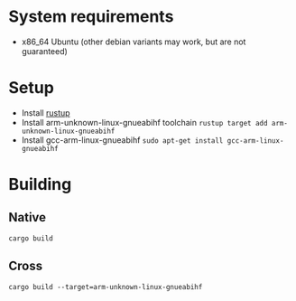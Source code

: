 # System requirements
- x86_64 Ubuntu (other debian variants may work, but are not guaranteed)
# Setup
- Install [rustup](https://rustup.rs)
- Install arm-unknown-linux-gnueabihf toolchain `rustup target add arm-unknown-linux-gnueabihf`
- Install gcc-arm-linux-gnueabihf `sudo apt-get install gcc-arm-linux-gnueabihf`

# Building
## Native
`cargo build`
## Cross
`cargo build --target=arm-unknown-linux-gnueabihf`